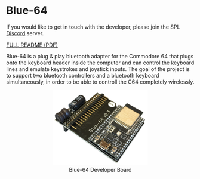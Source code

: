# Blue-64

If you would like to get in touch with the developer, please join the SPL [Discord](https://discord.gg/gJsCgebkDw) server.

[FULL README (PDF)](https://raw.githubusercontent.com/sideprojectslab/blue-64/main/README.pdf)

Blue-64 is a plug & play bluetooth adapter for the Commodore 64 that plugs onto the keyboard header inside the computer and can control the keyboard lines and emulate keystrokes and joystick inputs. The goal of the project is to support two bluetooth controllers and a bluetooth keyboard simultaneously, in order to be able to controll the C64 completely wirelessly.

<figure align="center" id="blue_64">
	<img src="doc/pictures/Blue-64.png" width="60%">
	<figcaption>Blue-64 Developer Board</figcaption>
</figure>

